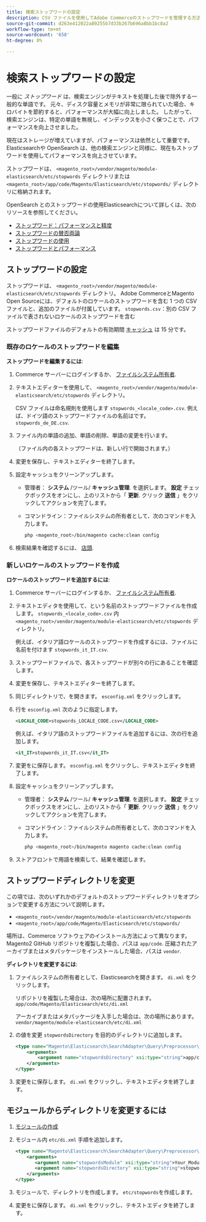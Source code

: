 ```yaml
---
title: 検索ストップワードの設定
description: CSV ファイルを使用してAdobe Commerceのストップワードを管理する方法を説明します。
source-git-commit: d263e412022a89255b7d33b267b696a8bb1bc8a2
workflow-type: tm+mt
source-wordcount: '658'
ht-degree: 0%

---
```



# 検索ストップワードの設定

一般に _ストップワード_ は、検索エンジンがテキストを処理した後で除外する一般的な単語です。 元々、ディスク容量とメモリが非常に限られていた場合、キロバイトを節約すると、パフォーマンスが大幅に向上しました。 したがって、検索エンジンは、特定の単語を無視し、インデックスを小さく保つことで、パフォーマンスを向上させました。

現在はストレージが増えていますが、パフォーマンスは依然として重要です。 Elasticsearchや OpenSearch は、他の検索エンジンと同様に、現在もストップワードを使用してパフォーマンスを向上させています。

ストップワードは、 `<magento_root>/vendor/magento/module-elasticsearch/etc/stopwords` ディレクトリまたは `<magento_root>/app/code/Magento/Elasticsearch/etc/stopwords/` ディレクトリに格納されます。

OpenSearch とのストップワードの使用Elasticsearchについて詳しくは、次のリソースを参照してください。

- [ストップワード：パフォーマンスと精度](https://www.elastic.co/guide/en/elasticsearch/guide/current/stopwords.html)
- [ストップワードの賛否両論](https://www.elastic.co/guide/en/elasticsearch/guide/current/pros-cons-stopwords.html)
- [ストップワードの使用](https://www.elastic.co/guide/en/elasticsearch/guide/current/using-stopwords.html)
- [ストップワードとパフォーマンス](https://www.elastic.co/guide/en/elasticsearch/guide/current/stopwords-performance.html)

## ストップワードの設定

ストップワードは、 `<magento_root>/vendor/magento/module-elasticsearch/etc/stopwords` ディレクトリ。 Adobe CommerceとMagento Open Sourceには、デフォルトのロケールのストップワードを含む 1 つの CSV ファイルと、追加のファイルが付属しています。 `stopwords.csv`：別の CSV ファイルで表されないロケールのストップワードを含む

ストップワードファイルのデフォルトの有効期間 [キャッシュ](https://glossary.magento.com/cache) は 15 分です。

### 既存のロケールのストップワードを編集

**ストップワードを編集するには**:

1. Commerce サーバーにログインするか、 [ファイルシステム所有者](../../installation/prerequisites/file-system/overview.md).
1. テキストエディターを使用して、 `<magento_root>/vendor/magento/module-elasticsearch/etc/stopwords` ディレクトリ。

   CSV ファイルは命名規則を使用します `stopwords_<locale_code>.csv`. 例えば、ドイツ語のストップワードファイルの名前はです。 `stopwords_de_DE.csv`.

1. ファイル内の単語の追加、単語の削除、単語の変更を行います。

   （ファイル内の各ストップワードは、新しい行で開始されます。）

1. 変更を保存し、テキストエディターを終了します。
1. 設定キャッシュをクリーンアップします。

   - 管理者： **システム** /ツール/ **キャッシュ管理**. を選択します。 **設定** チェックボックスをオンにし、上のリストから「 **更新**. クリック **送信** 」をクリックしてアクションを完了します。

   - コマンドライン：ファイルシステムの所有者として、次のコマンドを入力します。

      ```bash
      php <magento_root>/bin/magento cache:clean config
      ```

1. 検索結果を確認するには、 [店頭](https://glossary.magento.com/storefront).

### 新しいロケールのストップワードを作成

**ロケールのストップワードを追加するには**:

1. Commerce サーバーにログインするか、 [ファイルシステム所有者](../../installation/prerequisites/file-system/overview.md).

1. テキストエディタを使用して、という名前のストップワードファイルを作成します。 `stopwords_<locale_code>.csv` 内 `<magento_root>/vendor/magento/module-elasticsearch/etc/stopwords` ディレクトリ。

   例えば、イタリア語ロケールのストップワードを作成するには、ファイルに名前を付けます `stopwords_it_IT.csv`.

1. ストップワードファイルで、各ストップワードが別々の行にあることを確認します。
1. 変更を保存し、テキストエディターを終了します。
1. 同じディレクトリで、を開きます。 `esconfig.xml` をクリックします。
1. 行を `esconfig.xml` 次のように指定します。

   ```xml
   <LOCALE_CODE>stopwords_LOCALE_CODE.csv</LOCALE_CODE>
   ```

   例えば、イタリア語のストップワードファイルを追加するには、次の行を追加します。

   ```xml
   <it_IT>stopwords_it_IT.csv</it_IT>
   ```

1. 変更をに保存します。 `esconfig.xml` をクリックし、テキストエディタを終了します。
1. 設定キャッシュをクリーンアップします。

   - 管理者： **システム** /ツール/ **キャッシュ管理**. を選択します。 **設定** チェックボックスをオンにし、上のリストから「 **更新**. クリック **送信** 」をクリックしてアクションを完了します。

   - コマンドライン：ファイルシステムの所有者として、次のコマンドを入力します。

      ```bash
      php <magento_root>/bin/magento magento cache:clean config
      ```

1. ストアフロントで用語を検索して、結果を確認します。

## ストップワードディレクトリを変更

この項では、次のいずれかのデフォルトのストップワードディレクトリをオプションで変更する方法について説明します。

- `<magento_root>/vendor/magento/module-elasticsearch/etc/stopwords`
- `<magento_root>/app/code/Magento/Elasticsearch/etc/stopwords/`

場所は、Commerce ソフトウェアのインストール方法によって異なります。 Magento2 GitHub リポジトリを複製した場合、パスは `app/code`. 圧縮されたアーカイブまたはメタパッケージをインストールした場合、パスは `vendor`.

**ディレクトリを変更するには**:

1. ファイルシステムの所有者として、Elasticsearchを開きます。 `di.xml` をクリックします。

   リポジトリを複製した場合は、次の場所に配置されます。 `app/code/Magento/Elasticsearch/etc/di.xml`

   アーカイブまたはメタパッケージを入手した場合は、次の場所にあります。 `vendor/magento/module-elasticsearch/etc/di.xml`

1. の値を変更 `stopwordsDirectory` を目的のディレクトリに追加します。

   ```xml
   <type name="Magento\Elasticsearch\SearchAdapter\Query\Preprocessor\Stopwords">
       <arguments>
           <argument name="stopwordsDirectory" xsi:type="string">app/code/Magento/Elasticsearch/etc/stopwords</argument>
       </arguments>
   </type>
   ```

1. 変更をに保存します。 `di.xml` をクリックし、テキストエディタを終了します。

## モジュールからディレクトリを変更するには

1. [モジュールの作成](https://developer.adobe.com/commerce/php/development/build/component-file-structure/)
1. モジュール内 `etc/di.xml` 手順を追加します。

   ```xml
   <type name="Magento\Elasticsearch\SearchAdapter\Query\Preprocessor\Stopwords">
       <arguments>
          <argument name="stopwordsModule" xsi:type="string">Your_Module</argument>
          <argument name="stopwordsDirectory" xsi:type="string">stopwords</argument>
       </arguments>
   </type>
   ```

1. モジュールで、ディレクトリを作成します。 `etc/stopwords`を作成します。

1. 変更をに保存します。 `di.xml` をクリックし、テキストエディタを終了します。
